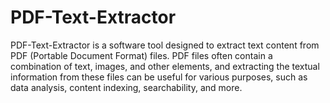 # PDF-Text-Extractor
PDF-Text-Extractor is a software tool designed to extract text content from PDF (Portable Document Format) files. PDF files often contain a combination of text, images, and other elements, and extracting the textual information from these files can be useful for various purposes, such as data analysis, content indexing, searchability, and more.

